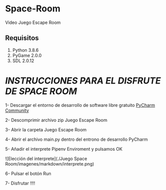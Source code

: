 # Space-Room
Video Juego Escape Room 

**Requisitos**
--------------

1. Python 3.8.6
2. PyGame 2.0.0
3. SDL 2.0.12


# *INSTRUCCIONES PARA EL DISFRUTE DE SPACE ROOM*


1- Descargar el entorno de desarrollo de software libre gratuito [PyCharm Community](https://www.jetbrains.com/es-es/pycharm/download)

2- Descomprimir archivo zip Juego Escape Room

3- Abrir la carpeta Juego Escape Room 

4- Abrir el archivo main.py dentro del entrono de desarrollo PyCharm

5- Añadir el interprete Pipenv Enviroment y pulsamos OK

![Elección del interprete](./Juego Space Room/imagenes/markdown/interprete.png)

6- Pulsar el botón Run

7- Disfrutar !!!!

